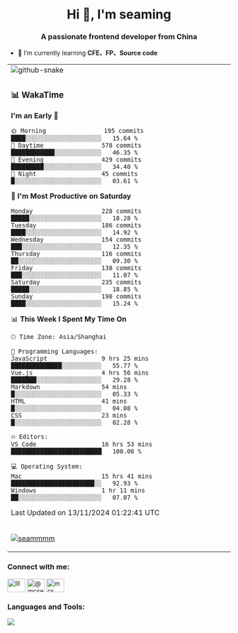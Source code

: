 <h1 align="center">Hi 👋, I'm seaming</h1>
<h3 align="center">A passionate frontend developer from China</h3>

- 🌱 I’m currently learning **CFE、FP、Source code**

<div align="center">

<table>

<tr><td>
  <img alt="github-snake" src="profile-snake-contrib/github-user-contribution.svg"/>
</td></tr>

<tr><td>

### 📊 WakaTime

<!--START_SECTION:waka-->
**I'm an Early 🐤** 

```text
🌞 Morning                195 commits         ████░░░░░░░░░░░░░░░░░░░░░   15.64 % 
🌆 Daytime                578 commits         ████████████░░░░░░░░░░░░░   46.35 % 
🌃 Evening                429 commits         █████████░░░░░░░░░░░░░░░░   34.40 % 
🌙 Night                  45 commits          █░░░░░░░░░░░░░░░░░░░░░░░░   03.61 % 
```
📅 **I'm Most Productive on Saturday** 

```text
Monday                   228 commits         █████░░░░░░░░░░░░░░░░░░░░   18.28 % 
Tuesday                  186 commits         ████░░░░░░░░░░░░░░░░░░░░░   14.92 % 
Wednesday                154 commits         ███░░░░░░░░░░░░░░░░░░░░░░   12.35 % 
Thursday                 116 commits         ██░░░░░░░░░░░░░░░░░░░░░░░   09.30 % 
Friday                   138 commits         ███░░░░░░░░░░░░░░░░░░░░░░   11.07 % 
Saturday                 235 commits         █████░░░░░░░░░░░░░░░░░░░░   18.85 % 
Sunday                   190 commits         ████░░░░░░░░░░░░░░░░░░░░░   15.24 % 
```


📊 **This Week I Spent My Time On** 

```text
🕑︎ Time Zone: Asia/Shanghai

💬 Programming Languages: 
JavaScript               9 hrs 25 mins       ██████████████░░░░░░░░░░░   55.77 % 
Vue.js                   4 hrs 56 mins       ███████░░░░░░░░░░░░░░░░░░   29.28 % 
Markdown                 54 mins             █░░░░░░░░░░░░░░░░░░░░░░░░   05.33 % 
HTML                     41 mins             █░░░░░░░░░░░░░░░░░░░░░░░░   04.08 % 
CSS                      23 mins             █░░░░░░░░░░░░░░░░░░░░░░░░   02.28 % 

🔥 Editors: 
VS Code                  16 hrs 53 mins      █████████████████████████   100.00 % 

💻 Operating System: 
Mac                      15 hrs 41 mins      ███████████████████████░░   92.93 % 
Windows                  1 hr 11 mins        ██░░░░░░░░░░░░░░░░░░░░░░░   07.07 % 
```


 Last Updated on 13/11/2024 01:22:41 UTC
<!--END_SECTION:waka-->

</td></tr>

<tr><td>
  <p align="left"> <a href="https://github.com/ryo-ma/github-profile-trophy"><img src="https://github-profile-trophy.vercel.app/?username=seammmm" alt="seammmm" /></a> </p>
</td></tr>
</table>

<h3 align="left">Connect with me:</h3>
<p align="left">
<a href="https://dev.to/lll" target="blank"><img align="center" src="https://raw.githubusercontent.com/rahuldkjain/github-profile-readme-generator/master/src/images/icons/Social/devto.svg" alt="lll" height="30" width="40" /></a>
<a href="https://medium.com/@mcseaming" target="blank"><img align="center" src="https://raw.githubusercontent.com/rahuldkjain/github-profile-readme-generator/master/src/images/icons/Social/medium.svg" alt="@mcseaming" height="30" width="40" /></a>
<a href="https://www.leetcode.com/mcs" target="blank"><img align="center" src="https://raw.githubusercontent.com/rahuldkjain/github-profile-readme-generator/master/src/images/icons/Social/leet-code.svg" alt="mcs" height="30" width="40" /></a>
</p>

<h3 align="left">Languages and Tools:</h3>
<img align="left" src="https://skillicons.dev/icons?i=sass,ts,jest,express,nuxt,firebase,gatsby,js,vue,react,redux,docker,discord,mongodb,stackoverflow,idea,git,vscode,github,gitlab,figma,vite,svg,next,gulp,webpack,bootstrap,jquery,swift,prisma" />
